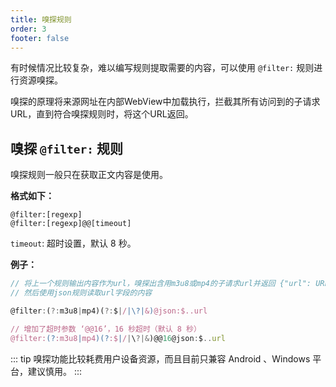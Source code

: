 ```yaml
---
title: 嗅探规则
order: 3
footer: false
---
```


有时候情况比较复杂，难以编写规则提取需要的内容，可以使用  `@filter:` 规则进行资源嗅探。

嗅探的原理将来源网址在内部WebView中加载执行，拦截其所有访问到的子请求URL，直到符合嗅探规则时，将这个URL返回。

<!-- more -->

## 嗅探 `@filter:` 规则

嗅探规则一般只在获取正文内容是使用。

**格式如下：**

```
@filter:[regexp]
@filter:[regexp]@@[timeout]
```

`timeout`: 超时设置，默认 8 秒。

**例子：**

```js
// 将上一个规则输出内容作为url，嗅探出含用m3u8或mp4的子请求url并返回 {"url": URL地址 }
// 然后使用json规则读取url字段的内容

@filter:(?:m3u8|mp4)(?:$|/|\?|&)@json:$..url

// 增加了超时参数 ‘@@16’，16 秒超时（默认 8 秒）
@filter:(?:m3u8|mp4)(?:$|/|\?|&)@@16@json:$..url
```


::: tip
嗅探功能比较耗费用户设备资源，而且目前只兼容 Android 、Windows 平台，建议慎用。
:::
